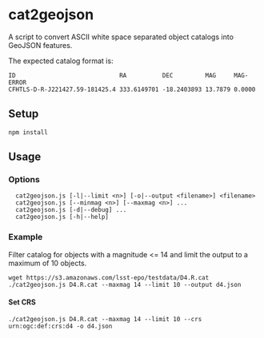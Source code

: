 cat2geojson
===

A script to convert ASCII white space separated object catalogs into GeoJSON features.

The expected catalog format is:
 
    ID                             RA          DEC         MAG     MAG-ERROR
    CFHTLS-D-R-J221427.59-181425.4 333.6149701 -18.2403893 13.7879 0.0000

Setup
--

    npm install

Usage
--

### Options

```
  cat2geojson.js [-l|--limit <n>] [-o|--output <filename>] <filename>
  cat2geojson.js [--minmag <n>] [--maxmag <n>] ...
  cat2geojson.js [-d|--debug] ...
  cat2geojson.js [-h|--help]
```

### Example

Filter catalog for objects with a magnitude <= 14 and limit the output to a
maximum of 10 objects.

    wget https://s3.amazonaws.com/lsst-epo/testdata/D4.R.cat
    ./cat2geojson.js D4.R.cat --maxmag 14 --limit 10 --output d4.json

#### Set CRS

    ./cat2geojson.js D4.R.cat --maxmag 14 --limit 10 --crs urn:ogc:def:crs:d4 -o d4.json
